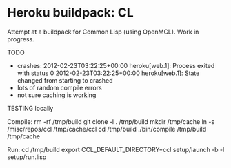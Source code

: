 Heroku buildpack: CL
=======================

Attempt at a buildpack for Common Lisp (using OpenMCL). Work in progress.

TODO
- crashes:
2012-02-23T03:22:25+00:00 heroku[web.1]: Process exited with status 0
2012-02-23T03:22:25+00:00 heroku[web.1]: State changed from starting to crashed
- lots of random compile errors
- not sure caching is working

TESTING locally

Compile:
rm -rf /tmp/build
git clone -l . /tmp/build
mkdir /tmp/cache
ln -s /misc/repos/ccl /tmp/cache/ccl
cd /tmp/build
./bin/compile /tmp/build /tmp/cache

Run:
cd /tmp/build
export CCL_DEFAULT_DIRECTORY=ccl
setup/launch -b -l setup/run.lisp

